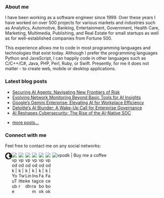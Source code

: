 ### About me

I have been working as a software engineer since 1999. Over these years I have worked on over 500 projects for various markets and industries such as Analytics, Automotive, Banking, Entertainment, Government, Health Care, Marketing, Multimedia, Publishing, and Real Estate for small startups as well as for well-established companies from Fortune 500.

This experience allows me to code in most programming languages and technologies that exist today. Although I prefer the programming languages Python and JavaScript, I can happily code in other languages such as C/C++/C#, Java, PHP, Perl, Ruby, or Swift. Presently, for me it does not matter - to create web, mobile or desktop applications.

### Latest blog posts

<!-- BLOG-POST-LIST:START -->
- [Securing AI Agents: Navigating New Frontiers of Risk](https://medium.com/majordigest/securing-ai-agents-navigating-new-frontiers-of-risk-77c81fca9230?source=rss-22947912adc0------2)
- [Evolving Network Monitoring Beyond Basic Tools for AI Insights](https://medium.com/majordigest/evolving-network-monitoring-beyond-basic-tools-for-ai-insights-9236f394a693?source=rss-22947912adc0------2)
- [Google’s Gemini Enterprise: Elevating AI for Workplace Efficiency](https://medium.com/majordigest/googles-gemini-enterprise-elevating-ai-for-workplace-efficiency-e74a5a08f1fb?source=rss-22947912adc0------2)
- [Deloitte’s AI Blunder: A Wake-Up Call for Enterprise Governance](https://medium.com/majordigest/deloittes-ai-blunder-a-wake-up-call-for-enterprise-governance-7254aa9c3b36?source=rss-22947912adc0------2)
- [AI Reshapes Cybersecurity: The Rise of the AI-Native SOC](https://medium.com/majordigest/ai-reshapes-cybersecurity-the-rise-of-the-ai-native-soc-c77c3409da0d?source=rss-22947912adc0------2)
<!-- BLOG-POST-LIST:END -->
- [more posts...](https://medium.com/@vpodk)

### Connect with me
Feel free to contact me on any social networks:

[<img align="left" alt="vpodk.com" width="22px" src="https://raw.githubusercontent.com/iconic/open-iconic/master/svg/globe.svg" />][website]
[<img align="left" alt="vpodk | YouTube" width="22px" src="https://cdn.jsdelivr.net/npm/simple-icons@v3/icons/youtube.svg" />][youtube]
[<img align="left" alt="vpodk | Twitter" width="22px" src="https://cdn.jsdelivr.net/npm/simple-icons@v3/icons/twitter.svg" />][twitter]
[<img align="left" alt="vpodk | LinkedIn" width="22px" src="https://cdn.jsdelivr.net/npm/simple-icons@v3/icons/linkedin.svg" />][linkedin]
[<img align="left" alt="vpodk | Instagram" width="22px" src="https://cdn.jsdelivr.net/npm/simple-icons@v3/icons/instagram.svg" />][instagram]
[<img align="left" alt="vpodk | Facebook" width="22px" src="https://cdn.jsdelivr.net/npm/simple-icons@v3/icons/facebook.svg" />][facebook]
[<img align="left" alt="vpodk | Facebook" width="22px" src="https://cdn.jsdelivr.net/npm/simple-icons@v3/icons/medium.svg" />][medium]
[<img align="left" alt="vpodk | Buy me a coffee" height="24px" src="https://cdn.buymeacoffee.com/buttons/default-yellow.png" />][buymeacoffee]
<br>

<!-- Meta data -->
[website]: https://vpodk.com
[twitter]: https://twitter.com/vpodk
[youtube]: https://youtube.com/@vpodk
[instagram]: https://instagram.com/vpodk
[linkedin]: https://linkedin.com/in/vpodk
[facebook]: https://facebook.com/vpodk
[medium]: https://medium.com/@vpodk
[buymeacoffee]: https://www.buymeacoffee.com/vpodk
